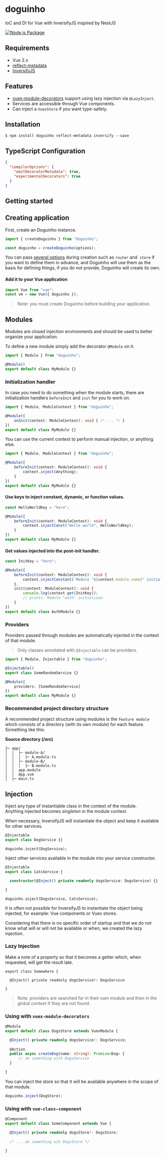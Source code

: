 # doguinho
IoC and DI for Vue with InversifyJS inspired by NestJS

[![Node.js Package](https://github.com/DevNatan/doguinho/actions/workflows/npm-publish.yml/badge.svg)](https://github.com/DevNatan/doguinho/actions/workflows/npm-publish.yml)

## Requirements
* Vue 2.x
* [reflect-metadata](https://github.com/rbuckton/reflect-metadata)
* [InversifyJS](https://github.com/inversify/InversifyJS)

## Features
* [vuex-module-decorators](https://github.com/championswimmer/vuex-module-decorators) support using lazy injection via `@LazyInject`.
* Services are accessible through Vue components.
* Can inject a `VuexStore` if you want type-safety.

## Installation
```
$ npm install doguinho reflect-metadata inversify --save
```

## TypeScript Configuration
```json
{
  "compilerOptions": {
    "emitDecoratorMetadata": true,
    "experimentalDecorators": true
  }
}
```

## Getting started
## Creating application

First, create an Doguinho instance.
```ts
import { createDoguinho } from "doguinho";

const doguinho = createDoguinho(options);
```

You can pass [several options](https://github.com/DevNatan/doguinho/blob/3f9c44140e5661a7b80803079f17c64513d7ed05/types/index.d.ts#L15) during creation such as `router` and` store` if you want to 
define 
them in advance, and Doguinho will use them as the basis for defining things, if you do not provide, Doguinho will create its own.

#### Add it to your Vue application
```ts
import Vue from "vue";
const vm = new Vue({ doguinho });
```

> Note: you must create Doguinho before building your application.

## Modules
Modules are closed injection environments and should be used to better organize your application.

To define a new module simply add the decorator `@Module` on it.

```ts
import { Module } from "doguinho";

@Module()
export default class MyModule {}
```

### Initialization handler
In case you need to do something when the module starts, there are initialization handlers 
`beforeInit` and `init` for you to work on.

```ts
import { Module, ModuleContext } from "doguinho";

@Module({
    onInit(context: ModuleContext): void { /* ... */ }
})
export default class MyModule {}
```

You can use the current context to perform manual injection, or anything else.
```ts
import { Module, ModuleContext } from "doguinho";

@Module({
    beforeInit(context: ModuleContext): void {
        context.inject(Anything);
    }
})
export default class MyModule {}
```

#### Use keys to inject constant, dynamic, or function values.
```ts
const HelloWorldKey = "hero";

@Module({
    beforeInit(context: ModuleContext): void {
        context.injectConst("Hello world", HelloWorldKey);
    }
})
export default class MyModule {}
```

#### Get values injected into the post-init handler.
```ts
const InitKey = "hero";

@Module({
    beforeInit(context: ModuleContext): void {
        context.injectConstant(`Module "${context.module.name}" initialized!`, InitKey);
    }, 
    init(context: ModuleContext): void {
        console.log(context.get(InitKey));
        // prints: Module "auth" initialized
    }
})
export default class AuthModule {}
```

### Providers
Providers passed through modules are automatically injected in the context of that module.

> Only classes annotated with `@Injectable` can be providers.

```ts
import { Module, Injectable } from "doguinho";

@Injectable()
export class SomeRandomService {}

@Module({
    providers: [SomeRandomService]
})
export default class MyModule {}
```

### Recommended project directory structure
A recommended project structure using modules is the `feature module` which consists of a
directory (with its own module) for each feature. Something like this:

**Source directory (/src)**
```
├─ app/
│  │  ├─ module-A/
│  │  │  ├─ A.module.ts
│  │  ├─ module-B/
│  │  │  ├─ B.module.ts
│  │  app.module
│  │  App.vue
│  ├─ main.ts

```

## Injection
Inject any type of instantiable class in the context of the module.\
Anything injected becomes *singleton* in the module context.

When necessary, InversifyJS will instantiate the object and keep it available for other services.

```ts
@Injectable 
export class DogService {}
```
```
doguinho.inject(DogService);
```

Inject other services available in the module into your service constructor.
```ts
@Injectable 
export class CatsService {

  constructor(@Inject() private readonly dogsService: DogsService) {}

}
```
```
doguinho.inject(DogsService, CatsService);
```

It is often not possible for InversifyJS to instantiate the object being injected, for example: Vue components or Vuex stores.

Considering that there is no specific order of startup and that we do not know what will or will not be available or when, we created the lazy injection.

### Lazy Injection
Make a note of a property so that it becomes a getter which, when requested, will get the result late.

```
export class Somewhere {

  @Inject() private readonly dogsService!: DogsService
  
}
```

> Note: providers are searched for in their own module and then in the global context if they are not found.

### Using with `vuex-module-decorators`
```ts
@Module
export default class DogsStore extends VuexModule {

  @Inject() private readonly dogsService!: DogsService;
  
  @Action
  public async createDog(name: string): Promise<Dog> {
      // do something with DogsService
  }

}
```

You can inject the store so that it will be available anywhere in the scope of that module.
```ts
doguinho.inject(DogStore);
```

### Using with `vue-class-component`
```ts
@Component
export default class SomeComponent extends Vue {

  @Inject() private readonly dogsStore!: DogsStore;
  
  /* ... do something wih DogsStore */

}
```